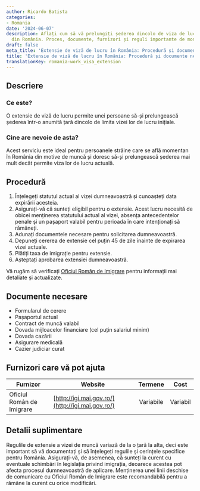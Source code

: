 ```yaml
---
author: Ricardo Batista
categories:
- Romania
date: '2024-06-07'
description: Aflați cum să vă prelungiți șederea dincolo de viza de lucru inițială
  din România. Proces, documente, furnizori și reguli importante de monitorizat.
draft: false
meta_title: 'Extensie de viză de lucru în România: Procedură și documente necesare'
title: 'Extensie de viză de lucru în România: Procedură și documente necesare'
translationKey: romania-work_visa_extension
---
```



## Descriere
### Ce este?
O extensie de viză de lucru permite unei persoane să-și prelungească șederea într-o anumită țară dincolo de limita vizei lor de lucru inițiale.
### Cine are nevoie de asta?
Acest serviciu este ideal pentru persoanele străine care se află momentan în România din motive de muncă și doresc să-și prelungească șederea mai mult decât permite viza lor de lucru actuală.

## Procedură
1. Înțelegeți statutul actual al vizei dumneavoastră și cunoașteți data expirării acesteia.
2. Asigurați-vă că sunteți eligibil pentru o extensie. Acest lucru necesită de obicei menținerea statutului actual al vizei, absența antecedentelor penale și un pașaport valabil pentru perioada în care intenționați să rămâneți.
3. Adunați documentele necesare pentru solicitarea dumneavoastră.
4. Depuneți cererea de extensie cel puțin 45 de zile înainte de expirarea vizei actuale.
5. Plătiți taxa de imigrație pentru extensie.
6. Așteptați aprobarea extensiei dumneavoastră.

Vă rugăm să verificați [Oficiul Român de Imigrare](http://igi.mai.gov.ro/) pentru informații mai detaliate și actualizate.

## Documente necesare
- Formularul de cerere
- Pașaportul actual
- Contract de muncă valabil
- Dovada mijloacelor financiare (cel puțin salariul minim)
- Dovada cazării
- Asigurare medicală
- Cazier judiciar curat

## Furnizori care vă pot ajuta

| Furnizor        |     Website     |     Termene    |       Cost      |
| --------------- | --------------- |  :-------------: | :-------------: |
| Oficiul Român de Imigrare      |  [http://igi.mai.gov.ro/](http://igi.mai.gov.ro/)       |      Variabile      |        Variabil       |

## Detalii suplimentare
Regulile de extensie a vizei de muncă variază de la o țară la alta, deci este important să vă documentați și să înțelegeți regulile și cerințele specifice pentru România. Asigurați-vă, de asemenea, că sunteți la curent cu eventuale schimbări în legislația privind imigrația, deoarece acestea pot afecta procesul dumneavoastră de aplicare. Menținerea unei linii deschise de comunicare cu Oficiul Român de Imigrare este recomandabilă pentru a rămâne la curent cu orice modificări.